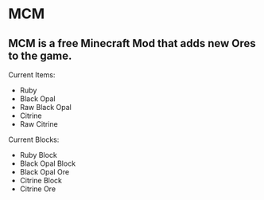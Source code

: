 # MCM
MCM is a free Minecraft Mod that adds new Ores to the game.
----------
Current Items:
- Ruby
- Black Opal
- Raw Black Opal
- Citrine
- Raw Citrine

Current Blocks:
- Ruby Block
- Black Opal Block
- Black Opal Ore
- Citrine Block
- Citrine Ore

